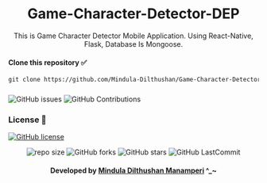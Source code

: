 <div align="center">

# Game-Character-Detector-DEP 
This is Game Character Detector Mobile Application. Using React-Native, Flask, Database Is Mongoose.
</div>

#### Clone this repository ✅
```md
git clone https://github.com/Mindula-Dilthushan/Game-Character-Detector-DEP
```
###

![GitHub issues](https://img.shields.io/github/issues/Mindula-Dilthushan/Game-Character-Detector-DEP?&labelColor=black&color=eb3b5a&label=Issues&logo=issues&logoColor=black&style=for-the-badge)
![GitHub Contributions](https://img.shields.io/github/contributors/Mindula-Dilthushan/Game-Character-Detector-DEP?&labelColor=black&color=8854d0&style=for-the-badge)

### License 📝
[![GitHub license](https://img.shields.io/github/license/Mindula-Dilthushan/Game-Character-Detector-DEP?&labelColor=black&color=3867d6&style=for-the-badge)](https://github.com/Mindula-Dilthushan/Game-Character-Detector-DEP/blob/master/LICENSE)


<div align="center">

![repo size](https://img.shields.io/github/repo-size/Mindula-Dilthushan/Game-Character-Detector-DEP?label=Repo%20Size&style=for-the-badge&labelColor=black&color=20bf6b)
![GitHub forks](https://img.shields.io/github/forks/Mindula-Dilthushan/Game-Character-Detector-DEP?&labelColor=black&color=0fb9b1&style=for-the-badge)
![GitHub stars](https://img.shields.io/github/stars/Mindula-Dilthushan/Game-Character-Detector-DEP?&labelColor=black&color=f7b731&style=for-the-badge)
![GitHub LastCommit](https://img.shields.io/github/last-commit/Mindula-Dilthushan/Game-Character-Detector-DEP?logo=github&labelColor=black&color=d1d8e0&style=for-the-badge)

</div>

<div align="center"> 

#### Developed by [Mindula Dilthushan Manamperi](http://minduladilthushan.netlify.app/) ^_~
</div>
